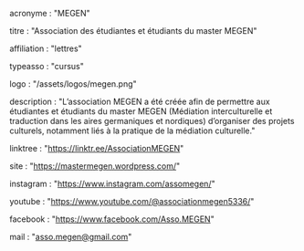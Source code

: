 acronyme : "MEGEN"

titre : "Association des étudiantes et étudiants du master MEGEN"

affiliation : "lettres"

typeasso : "cursus"

logo : "/assets/logos/megen.png"

description : "L’association MEGEN a été créée afin de permettre aux étudiantes et étudiants du master MEGEN (Médiation interculturelle et traduction dans les aires germaniques et nordiques) d’organiser des projets culturels, notamment liés à la pratique de la médiation culturelle."

linktree : "https://linktr.ee/AssociationMEGEN"

site : "https://mastermegen.wordpress.com/"

instagram : "https://www.instagram.com/assomegen/"

youtube : "https://www.youtube.com/@associationmegen5336/"

facebook : "https://www.facebook.com/Asso.MEGEN"

mail : "asso.megen@gmail.com"